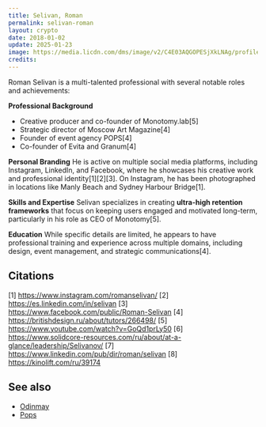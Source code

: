 ```yaml
---
title: Selivan, Roman
permalink: selivan-roman
layout: crypto
date: 2018-01-02
update: 2025-01-23
image: https://media.licdn.com/dms/image/v2/C4E03AQGOPESjXkLNAg/profile-displayphoto-shrink_200_200/profile-displayphoto-shrink_200_200/0/1625993281965?e=2147483647&v=beta&t=D8OZkQeD5J0UjSOW7vvQd7gPm890C4qlUlZky18sNiY
credits:
---
```


Roman Selivan is a multi-talented professional with several notable roles and achievements:

**Professional Background**
- Creative producer and co-founder of Monotomy.lab[5]
- Strategic director of Moscow Art Magazine[4]
- Founder of event agency POPS[4]
- Co-founder of Evita and Granum[4]

**Personal Branding**
He is active on multiple social media platforms, including Instagram, LinkedIn, and Facebook, where he showcases his creative work and professional identity[1][2][3]. On Instagram, he has been photographed in locations like Manly Beach and Sydney Harbour Bridge[1].

**Skills and Expertise**
Selivan specializes in creating **ultra-high retention frameworks** that focus on keeping users engaged and motivated long-term, particularly in his role as CEO of Monotomy[5].

**Education**
While specific details are limited, he appears to have professional training and experience across multiple domains, including design, event management, and strategic communications[4].

## Citations

[1] https://www.instagram.com/romanselivan/
[2] https://es.linkedin.com/in/selivan
[3] https://www.facebook.com/public/Roman-Selivan
[4] https://britishdesign.ru/about/tutors/266498/
[5] https://www.youtube.com/watch?v=GoQd1prLy50
[6] https://www.solidcore-resources.com/ru/about/at-a-glance/leadership/Selivanov/
[7] https://www.linkedin.com/pub/dir/roman/selivan
[8] https://kinolift.com/ru/39174

## See also

+ [Odinmay](odinmay)
+ [Pops](pops)
